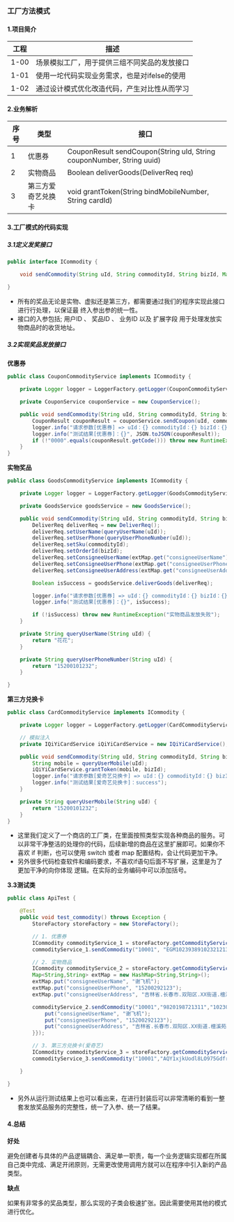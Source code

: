 ### 工厂方法模式

#### 1.项目简介

| 工程 | 描述                                         |
| ---- | -------------------------------------------- |
| 1-00 | 场景模拟工厂，用于提供三组不同奖品的发放接口 |
| 1-01 | 使用一坨代码实现业务需求，也是对ifelse的使用 |
| 1-02 | 通过设计模式优化改造代码，产生对比性从而学习 |

#### 2.业务解析

| 序号 | 类型               | 接口                                                         |
| ---- | ------------------ | ------------------------------------------------------------ |
| 1    | 优惠券             | CouponResult sendCoupon(String uId, String couponNumber, String uuid) |
| 2    | 实物商品           | Boolean deliverGoods(DeliverReq req)                         |
| 3    | 第三方爱奇艺兑换卡 | void grantToken(String bindMobileNumber, String cardId)      |

#### 3.工厂模式的代码实现

##### 3.1定义发奖接口

```java
public interface ICommodity {

    void sendCommodity(String uId, String commodityId, String bizId, Map<String, String> extMap) throws Exception;

}
```

- 所有的奖品无论是实物、虚拟还是第三方，都需要通过我们的程序实现此接口进⾏行处理，以保证最 终入参出参的统一性。
- 接口的入参包括; 用户ID 、 奖品ID 、 业务ID 以及 扩展字段 用于处理发放实物商品时的收货地址。

##### 3.2实现奖品发放接口

**优惠券**

```java
public class CouponCommodityService implements ICommodity {

    private Logger logger = LoggerFactory.getLogger(CouponCommodityService.class);

    private CouponService couponService = new CouponService();

    public void sendCommodity(String uId, String commodityId, String bizId, Map<String, String> extMap) throws Exception {
        CouponResult couponResult = couponService.sendCoupon(uId, commodityId, bizId);
        logger.info("请求参数[优惠券] => uId：{} commodityId：{} bizId：{} extMap：{}", uId, commodityId, bizId, JSON.toJSON(extMap));
        logger.info("测试结果[优惠券]：{}", JSON.toJSON(couponResult));
        if (!"0000".equals(couponResult.getCode())) throw new RuntimeException(couponResult.getInfo());
    }
}
```

**实物奖品**

```java
public class GoodsCommodityService implements ICommodity {

    private Logger logger = LoggerFactory.getLogger(GoodsCommodityService.class);

    private GoodsService goodsService = new GoodsService();

    public void sendCommodity(String uId, String commodityId, String bizId, Map<String, String> extMap) throws Exception {
        DeliverReq deliverReq = new DeliverReq();
        deliverReq.setUserName(queryUserName(uId));
        deliverReq.setUserPhone(queryUserPhoneNumber(uId));
        deliverReq.setSku(commodityId);
        deliverReq.setOrderId(bizId);
        deliverReq.setConsigneeUserName(extMap.get("consigneeUserName"));
        deliverReq.setConsigneeUserPhone(extMap.get("consigneeUserPhone"));
        deliverReq.setConsigneeUserAddress(extMap.get("consigneeUserAddress"));

        Boolean isSuccess = goodsService.deliverGoods(deliverReq);

        logger.info("请求参数[优惠券] => uId：{} commodityId：{} bizId：{} extMap：{}", uId, commodityId, bizId, JSON.toJSON(extMap));
        logger.info("测试结果[优惠券]：{}", isSuccess);

        if (!isSuccess) throw new RuntimeException("实物商品发放失败");
    }

    private String queryUserName(String uId) {
        return "花花";
    }

    private String queryUserPhoneNumber(String uId) {
        return "15200101232";
    }

}
```

**第三方兑换卡**

```java
public class CardCommodityService implements ICommodity {

    private Logger logger = LoggerFactory.getLogger(CardCommodityService.class);

    // 模拟注入
    private IQiYiCardService iQiYiCardService = new IQiYiCardService();

    public void sendCommodity(String uId, String commodityId, String bizId, Map<String, String> extMap) throws Exception {
        String mobile = queryUserMobile(uId);
        iQiYiCardService.grantToken(mobile, bizId);
        logger.info("请求参数[爱奇艺兑换卡] => uId：{} commodityId：{} bizId：{} extMap：{}", uId, commodityId, bizId, JSON.toJSON(extMap));
        logger.info("测试结果[爱奇艺兑换卡]：success");
    }

    private String queryUserMobile(String uId) {
        return "15200101232";
    }
}
```

- 这⾥我们定义了一个商店的工厂类，在里⾯按照类型实现各种商品的服务。可以⾮常干净整洁的处理你的代码，后续新增的商品在这里扩展即可。如果你不喜欢 if 判断，也可以使用 switch 或者 map 配置结构，会让代码更加干净。
- 另外很多代码检查软件和编码要求，不喜欢if语句后面不写扩展，这里是为了更加⼲净的向你体现 逻辑。在实际的业务编码中可以添加括号。

**3.3测试类**

```java
public class ApiTest {

    @Test
    public void test_commodity() throws Exception {
        StoreFactory storeFactory = new StoreFactory();

        // 1. 优惠券
        ICommodity commodityService_1 = storeFactory.getCommodityService(1);
        commodityService_1.sendCommodity("10001", "EGM1023938910232121323432", "791098764902132", null);

        // 2. 实物商品
        ICommodity commodityService_2 = storeFactory.getCommodityService(2);
        Map<String,String> extMap = new HashMap<String,String>();
        extMap.put("consigneeUserName", "谢飞机");
        extMap.put("consigneeUserPhone", "15200292123");
        extMap.put("consigneeUserAddress", "吉林省.长春市.双阳区.XX街道.檀溪苑小区.#18-2109");

        commodityService_2.sendCommodity("10001","9820198721311","1023000020112221113",new HashMap<String, String>() {{
            put("consigneeUserName", "谢飞机");
            put("consigneeUserPhone", "15200292123");
            put("consigneeUserAddress", "吉林省.长春市.双阳区.XX街道.檀溪苑小区.#18-2109");
        }});

        // 3. 第三方兑换卡(爱奇艺)
        ICommodity commodityService_3 = storeFactory.getCommodityService(3);
        commodityService_3.sendCommodity("10001","AQY1xjkUodl8LO975GdfrYUio",null,null);

    }

}
```

- 另外从运行测试结果上也可以看出来，在进行封装后可以⾮常清晰的看到一整套发放奖品服务的完整性，统⼀了入参、统一了结果。

#### 4.总结

**好处**

避免创建者与具体的产品逻辑耦合、满足单一职责，每一个业务逻辑实现都在所属自己类中完成、满足开闭原则，无需更改使用调用方就可以在程序中引入新的产品类型。

**缺点**

如果有非常多的奖品类型，那么实现的子类会极速扩张。因此需要使用其他的模式进行优化。